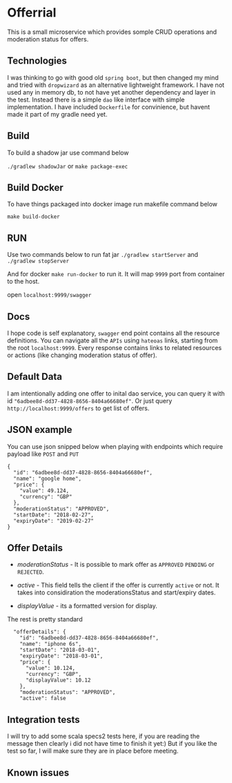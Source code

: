 # Offerrial

This is a small microservice which provides somple CRUD operations and moderation status for offers.

## Technologies
I was thinking to go with good old `spring boot`, but then changed my mind and tried with `dropwizard` as an alternative lightweight framework. 
I have not used any in memory db, to not have yet another dependency and layer in the test. Instead there is a simple `dao` like interface with simple implementation. I have included `Dockerfile` for convinience, but havent made it part of my gradle need yet.


## Build

To build a shadow jar use command below

```./gradlew shadowJar``` or ```make package-exec```

## Build Docker
To have things packaged into docker image run makefile command below

```make build-docker``` 

## RUN
Use two commands below to run fat jar
```./gradlew startServer``` and ```./gradlew stopServer``` 

And for docker ```make run-docker``` to run it. It will map `9999` port from container to the host.

open `localhost:9999/swagger`

## Docs

I hope code is self explanatory, `swagger` end point contains all the resource definitions. 
You can navigate all the `APIs` using `hateoas` links, starting from the root `localhost:9999`. 
Every response contains links to related resources or actions (like changing moderation status of offer).

## Default Data
I am intentionally adding one offer to inital dao service, you can query it with id  `"6adbee8d-dd37-4828-8656-8404a66680ef"`.
Or just query `http://localhost:9999/offers` to get list of offers.

## JSON example
You can use json snipped below when playing with endpoints which require payload like `POST` and `PUT` 

```
{
  "id": "6adbee8d-dd37-4828-8656-8404a66680ef",
  "name": "google home",
  "price": {
    "value": 49.124,
    "currency": "GBP"
  },
  "moderationStatus": "APPROVED",
  "startDate": "2018-02-27",
  "expiryDate": "2019-02-27"
}
```
## Offer Details

- *moderationStatus* - It is possible to mark offer as `APPROVED` `PENDING` or `REJECTED`. 

- *active* -  This field tells the client if the offer is currently `active` or not. It takes into considiration the moderationsStatus and start/expiry dates.

- *displayValue* - its a formatted version for display. 

The rest is pretty standard 

```
  "offerDetails": {
    "id": "6adbee8d-dd37-4828-8656-8404a66680ef",
    "name": "iphone 6s",
    "startDate": "2018-03-01",
    "expiryDate": "2018-03-01",
    "price": {
      "value": 10.124,
      "currency": "GBP",
      "displayValue": 10.12
    },
    "moderationStatus": "APPROVED",
    "active": false
```



## Integration tests

I will try to add some scala specs2 tests here, if you are reading the message then clearly i did not have time to finish it yet:) 
But if you like the test so far, I will make sure they are in place before meeting.

## Known issues

